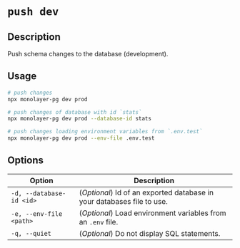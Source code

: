 # `push dev`

## Description

Push schema changes to the database (development).

## Usage

```bash
# push changes
npx monolayer-pg dev prod

# push changes of database with id `stats`
npx monolayer-pg dev prod --database-id stats

# push changes loading environment variables from `.env.test`
npx monolayer-pg dev prod --env-file .env.test
```

## Options

| Option                   | Description                                                            |
| -------------------------| ---------------------------------------------------------------------- |
| `-d, --database-id <id>` | (*Optional*) Id of an exported database in your databases file to use. |
| `-e, --env-file <path>`  | (*Optional*) Load environment variables from an `.env` file.           |
| `-q, --quiet`            | (*Optional*) Do not display SQL statements. |
